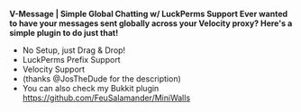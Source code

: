 **V-Message | Simple Global Chatting w/ LuckPerms Support
Ever wanted to have your messages sent globally across your Velocity proxy? Here's a simple plugin to do just that!**

- No Setup, just Drag & Drop!
- LuckPerms Prefix Support
- Velocity Support
- (thanks @JosTheDude for the description)
- You can also check my Bukkit plugin https://github.com/FeuSalamander/MiniWalls